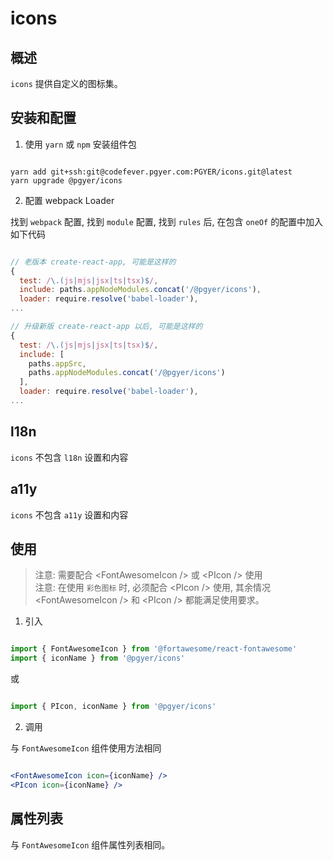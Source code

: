# icons

## 概述

`icons` 提供自定义的图标集。

## 安装和配置

1. 使用 `yarn` 或 `npm` 安装组件包

```shell

yarn add git+ssh:git@codefever.pgyer.com:PGYER/icons.git@latest
yarn upgrade @pgyer/icons

```

2. 配置 webpack Loader

找到 `webpack` 配置, 找到 `module` 配置, 找到 `rules` 后, 在包含 `oneOf` 的配置中加入如下代码

```javascript

// 老版本 create-react-app, 可能是这样的
{
  test: /\.(js|mjs|jsx|ts|tsx)$/,
  include: paths.appNodeModules.concat('/@pgyer/icons'),
  loader: require.resolve('babel-loader'),
...

// 升级新版 create-react-app 以后, 可能是这样的
{
  test: /\.(js|mjs|jsx|ts|tsx)$/,
  include: [
    paths.appSrc,
    paths.appNodeModules.concat('/@pgyer/icons')
  ],
  loader: require.resolve('babel-loader'),
...

```

## l18n

`icons` 不包含 `l18n` 设置和内容

## a11y

`icons` 不包含 `a11y` 设置和内容

## 使用

> 注意: 需要配合 &lt;FontAwesomeIcon /&gt; 或 &lt;PIcon /&gt; 使用    
> 注意: 在使用 `彩色图标` 时, 必须配合 &lt;PIcon /&gt; 使用, 其余情况 &lt;FontAwesomeIcon /&gt; 和 &lt;PIcon /&gt; 都能满足使用要求。

1. 引入

```javascript

import { FontAwesomeIcon } from '@fortawesome/react-fontawesome'
import { iconName } from '@pgyer/icons'

```

或

```javascript

import { PIcon, iconName } from '@pgyer/icons'

```

2. 调用

与 `FontAwesomeIcon` 组件使用方法相同

```jsx

<FontAwesomeIcon icon={iconName} />
<PIcon icon={iconName} />

```

## 属性列表

与 `FontAwesomeIcon` 组件属性列表相同。
